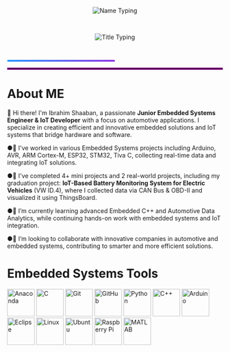 <!-- الاسم -->
<p align="center">
  <img src="https://readme-typing-svg.herokuapp.com?font=Fira+Code&size=32&duration=3000&pause=1000&color=1E90FF&center=true&width=700&lines=Ibrahim+Shaaban" alt="Name Typing" />
</p>

<br>

<!-- العنوان -->
<p align="center">
  <img src="https://readme-typing-svg.herokuapp.com?font=Fira+Code&size=24&duration=3000&pause=1000&color=FF5733,FF8D1A&center=true&width=700&lines=Junior+Embedded+Engineer+And+IoT+Developer;Automotive+Engineer" alt="Title Typing" />
</p>

<br>

<!-- خط الفاصل بين السكشنات -->
<p align="center">
  <div style="background: linear-gradient(to right, #1E90FF, #8A2BE2); height: 4px; width: 50%; border-radius: 2px;"></div>
</p>
<hr style="border: 2px solid purple;">

# **About ME**


👋 Hi there! I'm Ibrahim Shaaban, a passionate **Junior Embedded Systems Engineer & IoT Developer** with a focus on automotive applications. I specialize in creating efficient and innovative embedded solutions and IoT systems that bridge hardware and software.  

●🔭 I've worked in various Embedded Systems projects including Arduino, AVR, ARM Cortex-M, ESP32, STM32, Tiva C, collecting real-time data and integrating IoT solutions.  

●🤖 I've completed 4+ mini projects and 2 real-world projects, including my graduation project: **IoT-Based Battery Monitoring System for Electric Vehicles** (VW ID.4), where I collected data via CAN Bus & OBD-II and visualized it using ThingsBoard.    

●🌱 I’m currently learning advanced Embedded C++ and Automotive Data Analytics, while continuing hands-on work with embedded systems and IoT integration.  

●🤝 I’m looking to collaborate with innovative companies in automotive and embedded systems, contributing to smarter and more efficient solutions.

# Embedded Systems Tools

<img src="https://cdn.jsdelivr.net/gh/devicons/devicon@latest/icons/anaconda/anaconda-original.svg" width="64" height="64" alt="Anaconda" />
<img src="https://cdn.jsdelivr.net/gh/devicons/devicon@latest/icons/c/c-original.svg" width="64" height="64" alt="C" />
<img src="https://cdn.jsdelivr.net/gh/devicons/devicon@latest/icons/git/git-plain.svg" width="64" height="64" alt="Git" />
<img src="https://cdn.jsdelivr.net/gh/devicons/devicon@latest/icons/github/github-original.svg" width="64" height="64" alt="GitHub" />
<img src="https://cdn.jsdelivr.net/gh/devicons/devicon@latest/icons/python/python-original.svg" width="64" height="64" alt="Python" />
<img src="https://cdn.jsdelivr.net/gh/devicons/devicon@latest/icons/cplusplus/cplusplus-original.svg" width="64" height="64" alt="C++" />
<img src="https://cdn.jsdelivr.net/gh/devicons/devicon@latest/icons/arduino/arduino-original.svg" width="64" height="64" alt="Arduino" />
<img src="https://cdn.jsdelivr.net/gh/devicons/devicon@latest/icons/eclipse/eclipse-original.svg" width="64" height="64" alt="Eclipse" />
<img src="https://cdn.jsdelivr.net/gh/devicons/devicon@latest/icons/linux/linux-original.svg" width="64" height="64" alt="Linux" />
<img src="https://cdn.jsdelivr.net/gh/devicons/devicon@latest/icons/ubuntu/ubuntu-original.svg" width="64" height="64" alt="Ubuntu" />
<img src="https://cdn.jsdelivr.net/gh/devicons/devicon@latest/icons/raspberrypi/raspberrypi-original.svg" width="64" height="64" alt="Raspberry Pi" />
<img src="https://cdn.jsdelivr.net/gh/devicons/devicon@latest/icons/matlab/matlab-original.svg" width="64" height="64" alt="MATLAB" />
